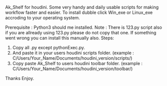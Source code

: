Ak_Shelf for houdini.
Some very handy and daily usable scripts for making workflow faster and easier.
To install dubble click Win_exe or Linux_exe accroding to your operating system.

Prerequisite : Python3 should me installed.
Note : There is 123.py script also if you are allready using 123.py please do not copy that one.
If something went wrong you can install this manually also.
Steps:
1) Copy all .py except pythonExec.py.
2) And paste it in your users houdini scripts folder. (example : C/Users/Your_Name/Documents/houdini_version/scripts/)
3) Copy paste Ak_Shelf to users houdini toolbar folder. (example : C/Users/Your_Name/Documents/houdini_version/toolbar/)

Thanks Enjoy.
